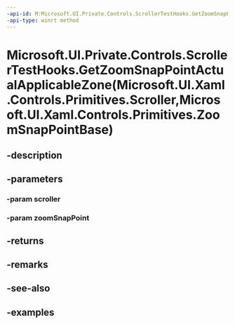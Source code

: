 ```yaml
---
-api-id: M:Microsoft.UI.Private.Controls.ScrollerTestHooks.GetZoomSnapPointActualApplicableZone(Microsoft.UI.Xaml.Controls.Primitives.Scroller,Microsoft.UI.Xaml.Controls.Primitives.ZoomSnapPointBase)
-api-type: winrt method
---
```


# Microsoft.UI.Private.Controls.ScrollerTestHooks.GetZoomSnapPointActualApplicableZone(Microsoft.UI.Xaml.Controls.Primitives.Scroller,Microsoft.UI.Xaml.Controls.Primitives.ZoomSnapPointBase)

<!--
public static System.Numerics.Vector2 GetZoomSnapPointActualApplicableZone (Microsoft.UI.Xaml.Controls.Primitives.Scroller scroller, Microsoft.UI.Xaml.Controls.Primitives.ZoomSnapPointBase zoomSnapPoint);
-->


## -description

## -parameters

### -param scroller

### -param zoomSnapPoint

## -returns

## -remarks

## -see-also

## -examples


